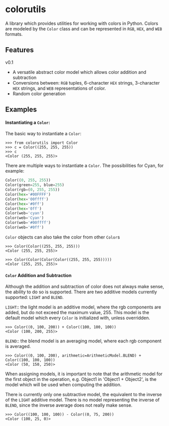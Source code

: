 # colorutils
A library which provides utilities for working with colors in Python. Colors are modeled by the `Color` class and can be
represented in `RGB`, `HEX`, and `WEB` formats.

## Features

v0.1

- A versatile abstract color model which allows color addition and subtraction
- Conversions between: `RGB` tuples, 6-character `HEX` strings, 3-character `HEX` strings, and `WEB` representations of color.
- Random color generation

## Examples

#### Instantiating a `Color`:
The basic way to instantiate a `Color`:
```
>>> from colorutils import Color
>>> c = Color((255, 255, 255))
>>> c
<Color (255, 255, 255)>
```

There are multiple ways to instantiate a `Color`. The possibilities for Cyan, for example:
```python
Color((0, 255, 255))
Color(green=255, blue=255)
Color(rgb=(0, 255, 255))
Color(hex='#00FFFF')
Color(hex='00ffff')
Color(hex='#0ff')
Color(hex='0ff')
Color(web='cyan')
Color(web='Cyan')
Color(web='#00ffff')
Color(web='#0ff')
```

`Color` objects can also take the color from other `Color`s
```
>>> Color(Color((255, 255, 255)))
<Color (255, 255, 255)>

>>> Color(Color(Color(Color((255, 255, 255)))))
<Color (255, 255, 255)>
```

#### `Color` Addition and Subtraction
Although the addition and subtraction of color does not always make sense, the ability to do so is supported. There are
two additive models currently supported: `LIGHT` and `BLEND`. 

`LIGHT`::
the light model is an additive model, where the rgb components are added, but do not exceed the maximum value, 255. This model is the default model which every `Color` is initialized with, unless overridden.

```
>>> Color((0, 100, 200)) + Color((100, 100, 100))
<Color (100, 200, 255)>
```

`BLEND`::
the blend model is an averaging model, where each rgb component is averaged.

```
>>> Color((0, 100, 200), arithmetic=ArithmeticModel.BLEND) + Color((100, 100, 100))
<Color (50, 150, 250)>
```

When assigning models, it is important to note that the arithmetic model for the first object in the operation, e.g. Object1 in 'Object1 + Object2', is the model which will be used when computing the addition.

There is currently only one subtractive model, the equivalent to the inverse of the `LIGHT` additive model. There is no model representing the inverse of `BLEND`, since the inverse average does not really make sense.

```
>>> Color((100, 100, 100)) - Color((0, 75, 200))
<Color (100, 25, 0)>
```